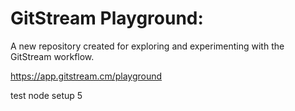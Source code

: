 # GitStream Playground:

A new repository created for exploring and experimenting with the GitStream workflow.

https://app.gitstream.cm/playground

test node setup 5